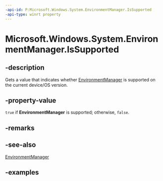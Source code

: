 ```yaml
---
-api-id: P:Microsoft.Windows.System.EnvironmentManager.IsSupported
-api-type: winrt property
---
```


# Microsoft.Windows.System.EnvironmentManager.IsSupported

<!--
public static bool IsSupported { get; }
-->

## -description

Gets a value that indicates whether [EnvironmentManager](environmentmanager.md) is supported on the current device/OS version.

## -property-value

`true` if **EnvironmentManager** is supported; otherwise, `false`.

## -remarks

## -see-also

[EnvironmentManager](environmentmanager.md)

## -examples
